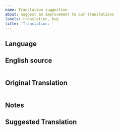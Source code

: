 ```yaml
---
name: Translation suggestion
about: Suggest an improvement to our translations
labels: translation, bug
title: 'Translation: '
---
```

<!-- Hello! Please read the [Contributing Guidelines](https://github.com/github/VisualStudio/blob/master/CONTRIBUTING.md) before submitting an issue regarding the GitHub Extension for Visual Studio. -->
## Language
<!-- Czech -->
<!-- German -->
<!-- Spanish -->
<!-- French -->
<!-- Italian -->
<!-- Japanese -->
<!-- Korean -->
<!-- Polish -->
<!-- Portuguese (Brazil) -->
<!-- Russian -->
<!-- Turkish -->
<!-- Chinese (Simplified) -->
<!-- Chinese (Traditional) -->

## English source
<!-- Translations are made from the English sources, please paste it here. -->
```

```

## Original Translation
<!-- Please paste the original translation here. -->
```

```

## Notes
<!-- If you can, please explain what is incorrect about the translation. -->

## Suggested Translation
<!-- If you can, please suggest an alternate translation. -->
```

```

